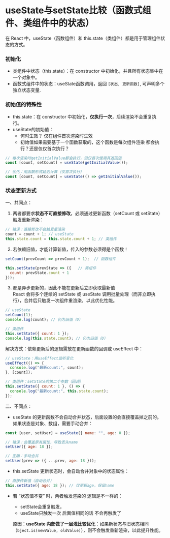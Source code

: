 # useState与setState比较（函数式组件、类组件中的状态）

在 React 中，useState（函数组件）和 this.state（类组件）都是用于管理组件状态的方式。

### 初始化
* 类组件中状态（this.state）：在 constructor 中初始化，并且所有状态集中在一个对象中。
* 函数式组件中的状态：useState函数调用，返回 ```[状态, 更新函数]```, 可声明多个独立状态变量.

### 初始值的特殊性
* this.state：在 constructor 中初始化，**仅执行一次**，后续渲染不会重复执行。
* useState的初始值：
    * 何时生效？ 仅在组件首次渲染时生效
    * 初始值如果需要基于一个函数获取的，这个函数是每次组件渲染 都会执行？还是仅仅首次执行？
```js
// 每次渲染时getInitialValue都会执行，但仅首次使用其返回值
const [count, setCount] = useState(getInitialValue());

// 优化：用函数形式延迟计算（仅首次执行）
const [count, setCount] = useState(() => getInitialValue());
```

### 状态更新方式
一、共同点：  
1. 两者都要求**状态不可直接修改**，必须通过更新函数（setCount 或 setState）触发重新渲染：
```js
// 错误：直接修改不会触发重渲染
count = count + 1; // useState
this.state.count = this.state.count + 1; // 类组件
```

2. 若依赖旧值，才能计算新值，传入的参数必须得是个函数！ 
```js
setCount(prevCount => prevCount + 1);  // 函数组件

this.setState(prevState => ({   // 类组件 
  count: prevState.count + 1
}));
```

3. 都是异步更新的，因此不能在更新后立即获取最新值  
React 会将多个连续的 setState 或 useState 调用批量处理（而非立即执行），合并后只触发一次组件重渲染，以此优化性能。
```js
// useState
setCount(1);
console.log(count); // 仍为旧值（0）

// 类组件
this.setState({ count: 1 });
console.log(this.state.count); // 仍为旧值（0）
```

解决方式：依赖更新后的逻辑需放在更新函数的回调或 useEffect 中：
```js
// useState：用useEffect监听变化
useEffect(() => {
  console.log("最新count:", count);
}, [count]);

// 类组件：setState的第二个参数（回调）
this.setState({ count: 1 }, () => {
  console.log("最新count:", this.state.count);
});
```

二、不同点：
* useState 的更新函数不会自动合并状态，后面设置的会直接覆盖掉之前的。如果状态是对象、数组，需要手动合并：
```js
const [user, setUser] = useState({ name: "", age: 0 });

// 错误：会覆盖原有属性，导致丢失name
setUser({ age: 18 }); 

// 正确：手动合并
setUser(prev => ({ ...prev, age: 18 }));
```

* this.setState 更新状态时，会自动合并对象中的状态属性：
```js
// 直接传新值（自动合并）
this.setState({ age: 18 }); // 仅更新age，保留name
```
* 若 “状态值不变” 时，两者触发渲染的 逻辑是不一样的：
  * setState会重复触发，
  * useState只触发一次 后面值相同的话 不会再触发了   

  原因：**useState 内部做了一层浅比较优化**：如果新状态与旧状态相同（```bject.is(newValue, oldValue)```），则不会触发重新渲染，以此提升性能。
